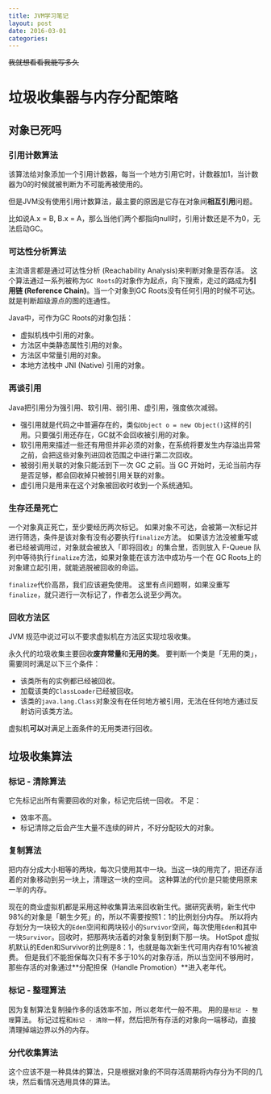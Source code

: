 ```yaml
---
title: JVM学习笔记
layout: post
date: 2016-03-01
categories: 
---
```


<s>我就想看看我能写多久</s>

# 垃圾收集器与内存分配策略

## 对象已死吗

### 引用计数算法

该算法给对象添加一个引用计数器，每当一个地方引用它时，计数器加1，当计数器为0的时候就被判断为不可能再被使用的。

但是JVM没有使用引用计数算法，最主要的原因是它存在对象间**相互引用**问题。

比如说A.x = B, B.x = A，那么当他们两个都指向null时，引用计数还是不为0，无法启动GC。

### 可达性分析算法

主流语言都是通过可达性分析 (Reachability Analysis)来判断对象是否存活。
这个算法通过一系列被称为`GC Roots`的对象作为起点，向下搜索，走过的路成为**引用链 (Reference Chain)**。当一个对象到GC Roots没有任何引用的时候不可达。
就是判断超级源点的图的连通性。

Java中，可作为GC Roots的对象包括：

- 虚拟机栈中引用的对象。
- 方法区中类静态属性引用的对象。
- 方法区中常量引用的对象。
- 本地方法栈中 JNI (Native) 引用的对象。

### 再谈引用

Java把引用分为强引用、软引用、弱引用、虚引用，强度依次减弱。

- 强引用就是代码之中普遍存在的，类似`Object o = new Object()`这样的引用。只要强引用还存在，GC就不会回收被引用的对象。
- 软引用用来描述一些还有用但并非必须的对象，在系统将要发生内存溢出异常之前，会把这些对象列进回收范围之中进行第二次回收。
- 被弱引用关联的对象只能活到下一次 GC 之前。当 GC 开始时，无论当前内存是否足够，都会回收掉只被弱引用关联的对象。
- 虚引用只是用来在这个对象被回收时收到一个系统通知。

### 生存还是死亡

一个对象真正死亡，至少要经历两次标记。
如果对象不可达，会被第一次标记并进行筛选，条件是该对象有没有必要执行`finalize`方法。
如果该方法没被重写或者已经被调用过，对象就会被放入「即将回收」的集合里，否则放入 F-Queue 队列中等待执行`finalize`方法，如果对象能在该方法中成功与一个在 GC Roots上的对象建立起引用，就能逃脱被回收的命运。

`finalize`代价高昂，我们应该避免使用。
这里有点问题啊，如果没重写`finalize`，就只进行一次标记了，作者怎么说至少两次。


### 回收方法区

JVM 规范中说过可以不要求虚拟机在方法区实现垃圾收集。

永久代的垃圾收集主要回收**废弃常量**和**无用的类**。
要判断一个类是「无用的类」，需要同时满足以下三个条件：

- 该类所有的实例都已经被回收。
- 加载该类的`ClassLoader`已经被回收。
- 该类的`java.lang.Class`对象没有在任何地方被引用，无法在任何地方通过反射访问该类方法。

虚拟机**可以**对满足上面条件的无用类进行回收。

## 垃圾收集算法

### 标记 - 清除算法

它先标记出所有需要回收的对象，标记完后统一回收。
不足：
- 效率不高。
- 标记清除之后会产生大量不连续的碎片，不好分配较大的对象。


### 复制算法

把内存分成大小相等的两块，每次只使用其中一块。当这一块的用完了，把还存活着的对象移动到另一块上，清理这一块的空间。
这种算法的代价是只能使用原来一半的内存。

现在的商业虚拟机都是采用这种收集算法来回收新生代。据研究表明，新生代中98%的对象是「朝生夕死」的，所以不需要按照1：1的比例划分内存。
所以将内存划分为一块较大的`Eden`空间和两块较小的`Survivor`空间，每次使用`Eden`和其中一块`Survivor`。回收时，把那两块活着的对象复制到剩下那一块。
HotSpot 虚拟机默认的Eden和Survivor的比例是8：1，也就是每次新生代可用内存有10%被浪费。
但是我们不能担保每次只有不多于10%的对象存活，所以当空间不够用时，那些存活的对象通过**分配担保（Handle Promotion）**进入老年代。


### 标记 - 整理算法

因为复制算法复制操作多的话效率不加，所以老年代一般不用。
用的是`标记 - 整理`算法。
标记过程和`标记 - 清除`一样，然后把所有存活的对象向一端移动，直接清理掉端边界以外的内存。

### 分代收集算法

这个应该不是一种具体的算法，只是根据对象的不同存活周期将内存分为不同的几块，然后看情况选用具体的算法。
